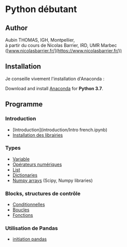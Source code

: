 # Python débutant

## Author

Aubin THOMAS, IGH, Montpellier,<br/>
à partir du cours de Nicolas Barrier, IRD, UMR Marbec ([www.nicolasbarrier.fr/](https://www.nicolasbarrier.fr/))

## Installation

Je conseille vivement l'installation d'Anaconda :

Download and install [Anaconda](https://www.anaconda.com/products/individual) for **Python 3.7**.

## Programme

### Introduction
- [Introduction](introduction/Intro french.ipynb)
- [Installation des librairies](introduction/libinstall.ipynb)

### Types
- [Variable](data_types/vars_french.ipynb)
- [Opérateurs numériques](data_types/numerics.ipynb)
- [List](data_types/list_french.ipynb)
- [Dictionaries](data_types/dict_french.ipynb)
- [Numpy arrays](data_types/Numpy_french.ipynb) (Scipy, Numpy libraries)

### Blocks, structures de contrôle
- [Conditionnelles](blocks/blocks_french.ipynb)
- [Boucles](blocks/blocks_french.ipynb)
- [Fonctions](blocks/blocks_french.ipynb)

### Utilisation de Pandas
- [initiation pandas](Pandas/Pandas_french.ipynb)
